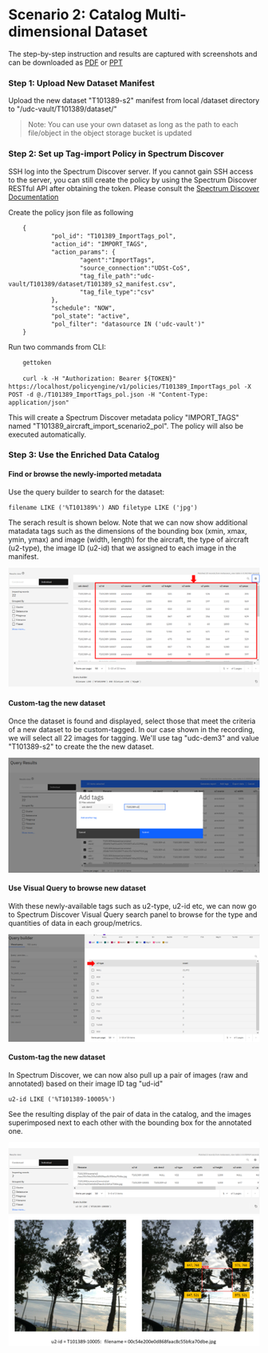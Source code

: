 # Scenario 2: Catalog Multi-dimensional Dataset



The step-by-step instruction and results are captured with screenshots and can be downloaded as [PDF](recording/T101389-Scenario2-v20210921.pdf) or [PPT](recording/T101389-Scenario2-v20210921.pptx)



### Step 1: Upload New Dataset Manifest

Upload the new dataset "T101389-s2" manifest from local /dataset directory to "/udc-vault/T101389/dataset/"

> Note: You can use your own dataset as long as the path to each file/object in the object storage bucket is updated


### Step 2: Set up Tag-import Policy in Spectrum Discover

SSH log into the Spectrum Discover server. If you cannot gain SSH access to the server, you can still create the policy by using the Spectrum Discover RESTful API after obtaining the token. Please consult the [Spectrum Discover Documentation](https://www.ibm.com/docs/en/spectrum-discover)


Create the policy json file as following

        {
                "pol_id": "T101389_ImportTags_pol",
                "action_id": "IMPORT_TAGS",
                "action_params": {
                        "agent":"ImportTags",
                        "source_connection":"UDSt-CoS",
                        "tag_file_path":"udc-vault/T101389/dataset/T101389_s2_manifest.csv",
                        "tag_file_type":"csv"
                },
                "schedule": "NOW",
                "pol_state": "active",
                "pol_filter": "datasource IN ('udc-vault')"
        }


Run two commands from CLI:

        gettoken

        curl -k -H "Authorization: Bearer ${TOKEN}" https://localhost/policyengine/v1/policies/T101389_ImportTags_pol -X POST -d @./T101389_ImportTags_pol.json -H "Content-Type: application/json"


This will create a Spectrum Discover metadata policy "IMPORT_TAGS" named "T101389_aircraft_import_scenario2_pol". The policy will also be executed automatically. 


### Step 3: Use the Enriched Data Catalog


#### Find or browse the newly-imported metadata 

Use the query builder to search for the dataset: 

    filename LIKE ('%T101389%') AND filetype LIKE ('jpg')


The serach result is shown below. Note that we can now show additional matadata tags such as the dimensions of the bounding box (xmin, xmax, ymin, ymax) and image (width, length) for the aircraft, the type of aircraft (u2-type), the image ID (u2-id) that we assigned to each image in the manifest. 

<img src=recording/T101389-Scenario2-importtagresult.png>


#### Custom-tag the new dataset

Once the dataset is found and displayed, select those that meet the criteria of a new dataset to be custom-tagged. In our case shown in the recording, we will select all 22 images for tagging. We'll use tag "udc-dem3" and value "T101389-s2" to create the the new dataset. 

<img src=recording/T101389-Scenario2-customtag.png>


#### Use Visual Query to browse new dataset

With these newly-available tags such as u2-type, u2-id etc, we can now go to Spectrum Discover Visual Query search panel to browse for the type and quantities of data in each group/metrics. 


<img src=recording/T101389-Scenario2-visualsearchtype.png>


#### Custom-tag the new dataset

In Spectrum Discover, we can now also pull up a pair of images (raw and annotated) based on their image ID tag "ud-id"

    u2-id LIKE ('%T101389-10005%')


See the resulting display of the pair of data in the catalog, and the images superimposed next to each other with the bounding box for the annotated one. 

<img src=recording/T101389-Scenario2-finding-pair-1.png>

<img src=recording/T101389-Scenario2-finding-pair-2.png>
